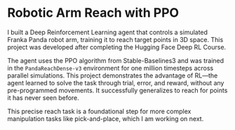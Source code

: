 # Robotic Arm Reach with PPO

I built a Deep Reinforcement Learning agent that controls a simulated Franka Panda robot arm, training it to reach target points in 3D space. This project was developed after completing the Hugging Face Deep RL Course.

The agent uses the PPO algorithm from Stable-Baselines3 and was trained in the `PandaReachDense-v3` environment for one million timesteps across parallel simulations.
This project demonstrates the advantage of RL—the agent learned to solve the task through trial, error, and reward, without any pre-programmed movements. It successfully generalizes to reach for points it has never seen before.

This precise reach task is a foundational step for more complex manipulation tasks like pick-and-place, which I am working on next.
